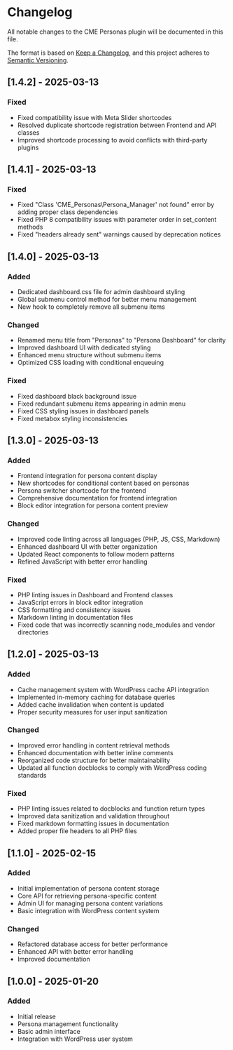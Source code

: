 # Changelog

All notable changes to the CME Personas plugin will be documented in this file.

The format is based on [Keep a Changelog](https://keepachangelog.com/en/1.0.0/),
and this project adheres to [Semantic Versioning](https://semver.org/spec/v2.0.0.html).

## [1.4.2] - 2025-03-13

### Fixed

- Fixed compatibility issue with Meta Slider shortcodes
- Resolved duplicate shortcode registration between Frontend and API classes
- Improved shortcode processing to avoid conflicts with third-party plugins

## [1.4.1] - 2025-03-13

### Fixed

- Fixed "Class 'CME_Personas\Persona_Manager' not found" error by adding proper class dependencies
- Fixed PHP 8 compatibility issues with parameter order in set_content methods
- Fixed "headers already sent" warnings caused by deprecation notices

## [1.4.0] - 2025-03-13

### Added

- Dedicated dashboard.css file for admin dashboard styling
- Global submenu control method for better menu management
- New hook to completely remove all submenu items

### Changed

- Renamed menu title from "Personas" to "Persona Dashboard" for clarity
- Improved dashboard UI with dedicated styling
- Enhanced menu structure without submenu items
- Optimized CSS loading with conditional enqueuing

### Fixed

- Fixed dashboard black background issue
- Fixed redundant submenu items appearing in admin menu
- Fixed CSS styling issues in dashboard panels
- Fixed metabox styling inconsistencies

## [1.3.0] - 2025-03-13

### Added

- Frontend integration for persona content display
- New shortcodes for conditional content based on personas
- Persona switcher shortcode for the frontend
- Comprehensive documentation for frontend integration
- Block editor integration for persona content preview

### Changed

- Improved code linting across all languages (PHP, JS, CSS, Markdown)
- Enhanced dashboard UI with better organization
- Updated React components to follow modern patterns
- Refined JavaScript with better error handling

### Fixed

- PHP linting issues in Dashboard and Frontend classes
- JavaScript errors in block editor integration
- CSS formatting and consistency issues
- Markdown linting in documentation files
- Fixed code that was incorrectly scanning node_modules and vendor directories

## [1.2.0] - 2025-03-13

### Added

- Cache management system with WordPress cache API integration
- Implemented in-memory caching for database queries
- Added cache invalidation when content is updated
- Proper security measures for user input sanitization

### Changed

- Improved error handling in content retrieval methods
- Enhanced documentation with better inline comments
- Reorganized code structure for better maintainability
- Updated all function docblocks to comply with WordPress coding standards

### Fixed

- PHP linting issues related to docblocks and function return types
- Improved data sanitization and validation throughout
- Fixed markdown formatting issues in documentation
- Added proper file headers to all PHP files

## [1.1.0] - 2025-02-15

### Added

- Initial implementation of persona content storage
- Core API for retrieving persona-specific content
- Admin UI for managing persona content variations
- Basic integration with WordPress content system

### Changed

- Refactored database access for better performance
- Enhanced API with better error handling
- Improved documentation

## [1.0.0] - 2025-01-20

### Added

- Initial release
- Persona management functionality
- Basic admin interface
- Integration with WordPress user system
